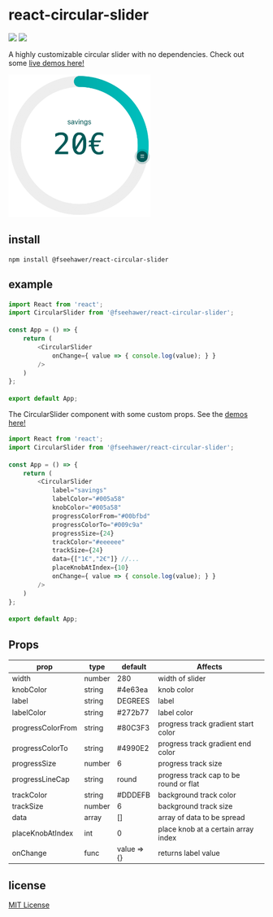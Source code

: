 # react-circular-slider

![](https://img.shields.io/badge/version-1.2.1-green.svg) ![](https://img.shields.io/badge/license-MIT-blue.svg)

A highly customizable circular slider with no dependencies. Check out some [live demos here!](https://fseehawer.github.io/react-circular-slider/)

<img src="public/slider.png" alt="CircularSlider example image" width="280" height="280" />

## install

```
npm install @fseehawer/react-circular-slider
```

## example

```javascript
import React from 'react';
import CircularSlider from '@fseehawer/react-circular-slider';

const App = () => {
    return (
        <CircularSlider
            onChange={ value => { console.log(value); } }
        />
    )
};

export default App;
```

The CircularSlider component with some custom props. See the [demos here!](https://fseehawer.github.io/react-circular-slider/)

```javascript
import React from 'react';
import CircularSlider from '@fseehawer/react-circular-slider';

const App = () => {
    return (
        <CircularSlider
            label="savings"
            labelColor="#005a58"
            knobColor="#005a58"
            progressColorFrom="#00bfbd"
            progressColorTo="#009c9a"
            progressSize={24}
            trackColor="#eeeeee"
            trackSize={24}
            data={["1€","2€"]} //...
            placeKnobAtIndex={10}
            onChange={ value => { console.log(value); } }
        />
    )
};

export default App;
```

## Props

prop             | type   | default       | Affects
-----------------|--------|---------------|--------
width            | number | 280           | width of slider
knobColor        | string | #4e63ea       | knob color
label            | string | DEGREES       | label
labelColor       | string | #272b77       | label color
progressColorFrom| string | #80C3F3       | progress track gradient start color
progressColorTo  | string | #4990E2       | progress track gradient end color
progressSize     | number | 6             | progress track size
progressLineCap  | string | round         | progress track cap to be round or flat
trackColor       | string | #DDDEFB       | background track color
trackSize        | number | 6             | background track size
data             | array  | []            | array of data to be spread
placeKnobAtIndex | int    | 0             | place knob at a certain array index
onChange         | func   | value => {}   | returns label value


## license

[MIT License](https://opensource.org/licenses/MIT)
